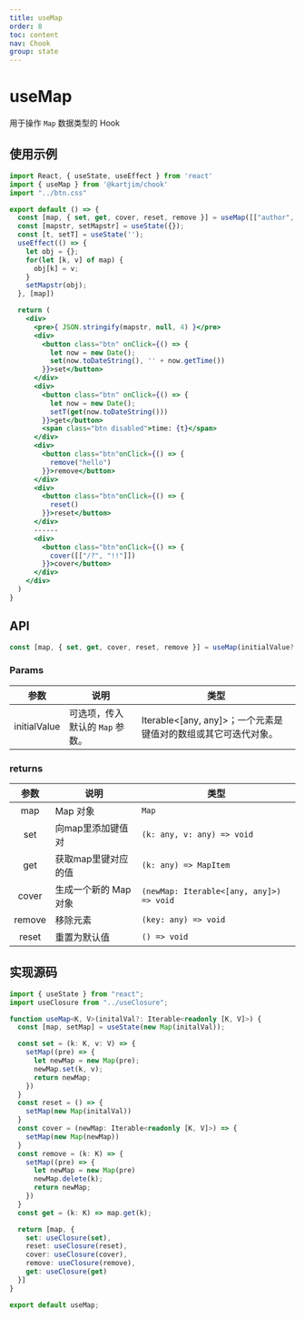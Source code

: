 ```yaml
---
title: useMap
order: 8
toc: content
nav: Chook
group: state
---
```

# useMap
用于操作 `Map` 数据类型的 Hook

## 使用示例
```jsx
import React, { useState, useEffect } from 'react'
import { useMap } from '@kartjim/chook'
import "../btn.css"

export default () => {
  const [map, { set, get, cover, reset, remove }] = useMap([["author", "kartjim"], ["hello", "chook"]]);
  const [mapstr, setMapstr] = useState({});
  const [t, setT] = useState('');
  useEffect(() => {
    let obj = {};
    for(let [k, v] of map) {
      obj[k] = v;
    }
    setMapstr(obj);
  }, [map])

  return (
    <div>
      <pre>{ JSON.stringify(mapstr, null, 4) }</pre>
      <div>
        <button class="btn" onClick={() => {
          let now = new Date();
          set(now.toDateString(), '' + now.getTime())
        }}>set</button>
      </div>
      <div>
        <button class="btn" onClick={() => {
          let now = new Date();
          setT(get(now.toDateString()))
        }}>get</button>
        <span class="btn disabled">time: {t}</span>
      </div>
      <div>
        <button class="btn"onClick={() => {
          remove("hello")
        }}>remove</button>
      </div>
      <div>
        <button class="btn"onClick={() => {
          reset()
        }}>reset</button>
      </div>
      ------
      <div>
        <button class="btn"onClick={() => {
          cover([["/?", "!!"]])
        }}>cover</button>
      </div>
    </div>
  )
}
```

## API
```ts
const [map, { set, get, cover, reset, remove }] = useMap(initialValue?: Iterable<[any, any]>);
```

### Params
| 参数         | 说明                            | 类型                                                           |
| ------------ | ------------------------------- | -------------------------------------------------------------- |
| initialValue | 可选项，传入默认的 `Map` 参数。 | Iterable<[any, any]>；一个元素是键值对的数组或其它可迭代对象。 |

### returns
| 参数   | 说明                  | 类型                                     |
| :------: | --------------------- | ---------------------------------------- |
| map    | Map 对象              | `Map`                                    |
| set    | 向map里添加键值对     | `(k: any, v: any) => void`               |
| get    | 获取map里键对应的值   | `(k: any) => MapItem`                    |
| cover  | 生成一个新的 Map 对象 | `(newMap: Iterable<[any, any]>) => void` |
| remove | 移除元素              | `(key: any) => void`                     |
| reset  | 重置为默认值          | `() => void`                             |

## 实现源码
```ts
import { useState } from "react";
import useClosure from "../useClosure";

function useMap<K, V>(initalVal?: Iterable<readonly [K, V]>) {
  const [map, setMap] = useState(new Map(initalVal));

  const set = (k: K, v: V) => {
    setMap((pre) => {
      let newMap = new Map(pre);
      newMap.set(k, v);
      return newMap;
    })
  }
  const reset = () => {
    setMap(new Map(initalVal))
  }
  const cover = (newMap: Iterable<readonly [K, V]>) => {
    setMap(new Map(newMap))
  }
  const remove = (k: K) => {
    setMap((pre) => {
      let newMap = new Map(pre)
      newMap.delete(k);
      return newMap;
    })
  }
  const get = (k: K) => map.get(k);

  return [map, {
    set: useClosure(set),
    reset: useClosure(reset),
    cover: useClosure(cover),
    remove: useClosure(remove),
    get: useClosure(get)
  }]
}

export default useMap;
```
